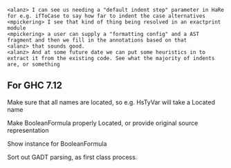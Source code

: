 


````
<alanz> I can see us needing a "default indent step" parameter in HaRe for e.g. ifToCase to say how far to indent the case alternatives
<mpickering> I see that kind of thing being resolved in an exactprint module
<mpickering> a user can supply a "formatting config" and a AST fragment and then we fill in the annotations based on that
<alanz> that sounds good.
<alanz> And at some future date we can put some heuristics in to extract it from the existing code. See what the majority of indents are, or something
````

## For GHC 7.12

Make sure that all names are located, so e.g. HsTyVar will take a Located name


Make BooleanFormula properly Located, or provide original source representation

Show instance for BooleanFormula

Sort out GADT parsing, as first class process.


